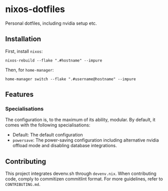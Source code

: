 # nixos-dotfiles
Personal dotfiles, including nvidia setup etc.
## Installation
First, install `nixos`:
```
nixos-rebuild --flake ".#hostname" --impure
```
Then, for `home-manager`:
```
home-manager switch --flake ".#username@hostname" --impure
```
## Features
### Specialisations
The configuration is, to the maximum of its ability, modular. By default, it comes with the following specialisations:
- Default: The default configuration
- `powersave`: The power-saving configuration including alternative nvidia offload mode and disabling database integrations.
## Contributing
This project integrates devenv.sh through `devenv.nix`. When contributing code, comply to commitizen commitlint format. For more guidelines, refer to `CONTRIBUTING.md`.
